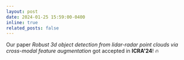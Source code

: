 ```yaml
---
layout: post
date: 2024-01-25 15:59:00-0400
inline: true
related_posts: false
---
```

Our paper *Robust 3d object detection from lidar-radar point clouds via cross-modal feature augmentation* got accepted in **ICRA'24**! 🔥 
